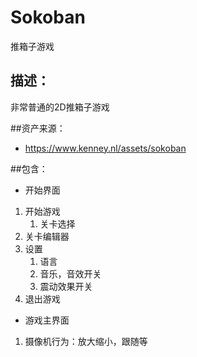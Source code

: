 # Sokoban
推箱子游戏

## 描述：

非常普通的2D推箱子游戏

##资产来源：

- https://www.kenney.nl/assets/sokoban

##包含：

- 开始界面

1. 开始游戏
	1. 关卡选择
2. 关卡编辑器
3. 设置
	1. 语言
	2. 音乐，音效开关
	3. 震动效果开关
4. 退出游戏

- 游戏主界面

1. 摄像机行为：放大缩小，跟随等
